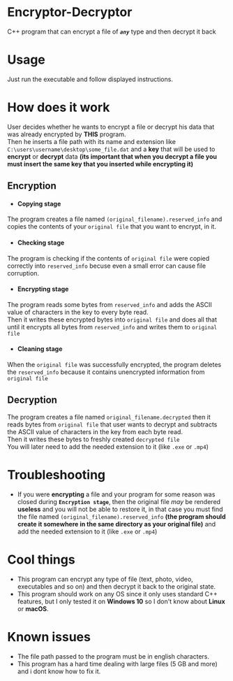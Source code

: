 # Encryptor-Decryptor
C++ program that can encrypt a file of _**`any`**_ type and then decrypt it back
# Usage
Just run the executable and follow displayed instructions.
# How does it work
User decides whether he wants to encrypt a file or decrypt his data that was already encrypted by **THIS** program.\
Then he inserts a file path with its name and extension like `C:\users\username\desktop\some_file.dat` and a **key** that will be used to **encrypt** or **decrypt** data **(its important that when you decrypt a file you must insert the same key that you inserted while encrypting it)**
## Encryption
- #### **Copying stage**
The program creates a file named `(original_filename).reserved_info` and copies the contents of your `original file` that you want to encrypt, in it.
- #### **Checking stage**
The program is checking if the contents of `original file` were copied correctly into `reserved_info` becuse even a small error can cause file corruption.
- #### **Encrypting stage**
The program reads some bytes from `reserved_info` and adds the ASCII value of characters in the key to every byte read.\
Then it writes these encrypted bytes into `original file` and does all that until it encrypts all bytes from `reserved_info` and writes them to `original file`
- #### **Cleaning stage**
When the `original file` was successfully encrypted, the program deletes the `reserved_info` because it contains unencrypted information from `original file`
## Decryption
The program creates a file named `original_filename.decrypted` then it reads bytes from `original file` that user wants to decrypt and subtracts the ASCII value of characters in the key from each byte read.\
Then it writes these bytes to freshly created `decrypted file`\
You will later need to add the needed extension to it (like `.exe` or `.mp4`)

# Troubleshooting
- If you were **encrypting** a file and your program for some reason was closed during **`Encryption stage`**, then the original file _may_ be rendered **useless** and you will not be able to restore it, in that case you must find the file named `(original_filename).reserved_info` **(the program should create it somewhere in the same directory as your original file)** and add the needed extension to it (like `.exe` or `.mp4`)
# Cool things
- This program can encrypt any type of file (text, photo, video, executables and so on) and then decrypt it back to the original state.
- This program should work on any OS since it only uses standard C++ features, but I only tested it on **Windows 10** so I don't know about **Linux** or **macOS**.
# Known issues
- The file path passed to the program must be in english characters.
- This program has a hard time dealing with large files (5 GB and more) and i dont know how to fix it.
